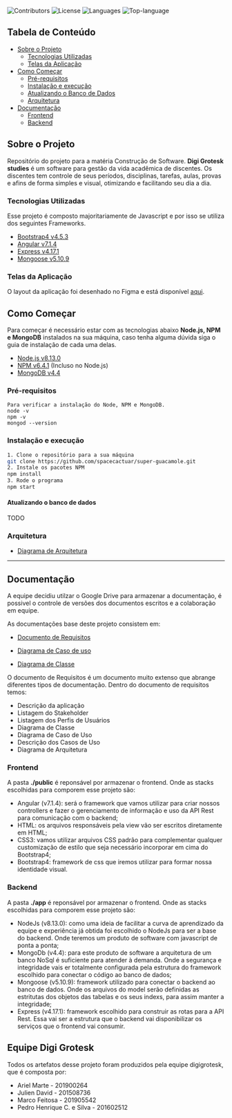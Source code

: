 <!--
*** Você olhou o README, parabéns
*** Nesse markdown vou referenciar os links para facilitar legilibilidade
-->

<!-- PROJECTS SHIELDS -->
![Contributors][contributors-badge]
![License][license]
![Languages][languages]
![Top-language][top-language]

<!-- Content Table-->
## Tabela de Conteúdo

- [Sobre o Projeto](#sobre-o-projeto)
  - [Tecnologias Utilizadas](#tecnologias-utilizadas)
  - [Telas da Aplicação](#telas-da-aplicação)
- [Como Começar](#como-começar)
  - [Pré-requisitos](#pré-requisitos)
  - [Instalação e execução](#instalação-e-execução)
  - [Atualizando o Banco de Dados](#atualizando-o-banco-de-dados)
  - [Arquitetura](#arquitetura)
- [Documentação](#documentação)
  - [Frontend](#frontend)
  - [Backend](#backend)

<!-- About the Project-->
## Sobre o Projeto

Repositório do projeto para a matéria Construção de Software.
**Digi Grotesk studies** é um software para gestão da vida acadêmica de discentes. Os discentes tem controle de seus períodos, disciplinas, tarefas, aulas, provas e afins de forma simples e visual, otimizando e facilitando seu dia a dia.

### Tecnologias Utilizadas

Esse projeto é composto majoritariamente de Javascript e por isso se utiliza dos seguintes Frameworks.

- [Bootstrap4 v4.5.3](https://getbootstrap.com/)
- [Angular v7.1.4](https://angular.io)
- [Express v4.17.1](https://expressjs.com)
- [Mongoose v5.10.9](https://mongoosejs.com/)

### Telas da Aplicação
O layout da aplicação foi desenhado no Figma e está disponível [aqui](https://www.figma.com/proto/9Lx0Og1sdE6bFXRwFtKl8y/Digi-Grotesk?node-id=15%3A31&viewport=424%2C-1019%2C0.5&scaling=min-zoom).

<!-- Getting Started -->
## Como Começar

Para começar é necessário estar com as tecnologias abaixo **Node.js, NPM e MongoDB** instalados na sua máquina, caso tenha alguma dúvida siga o guia de instalação de cada uma delas.

- [Node.js v8.13.0](https://nodejs.org/en/)
- [NPM v6.4.1](https://www.npmjs.com/) (Incluso no Node.js)
- [MongoDB v4.4](https://www.mongodb.com/)

### Pré-requisitos
```
Para verificar a instalação do Node, NPM e MongoDB.
node -v
npm -v
mongod --version
```

### Instalação e execução
```sh
1. Clone o repositório para a sua máquina
git clone https://github.com/spacecactuar/super-guacamole.git
2. Instale os pacotes NPM
npm install
3. Rode o programa
npm start
```

#### Atualizando o banco de dados
TODO

### Arquitetura
- [Diagrama de Arquitetura](https://drive.google.com/file/d/1D3ytcmxb1eZ3RUNFNHrX8GmTNPnHovXS/view?usp=sharing)

---

<!-- Documentation  -->

## Documentação

A equipe decidiu utilzar o Google Drive para armazenar a documentação, é possivel o controle de versões dos documentos escritos e a colaboração em equipe.

As documentações base deste projeto consistem em:

- [Documento de Requisitos](https://docs.google.com/document/d/1nW10u2yDiluhZo_GnVky8zfrkgEGlzbv9Vv8s9B-U1E/edit?usp=sharing)

- [Diagrama de Caso de uso](https://drive.google.com/file/d/1_J1_o2Cn_jvaA8xDJmoSDzqNWpNrp2QW/view?usp=sharing)

- [Diagrama de Classe](https://drive.google.com/file/d/14fJPVrA4tYfEQRtrdnIvbPrMt-U4ZL7U/view?usp=sharing)

O documento de Requisitos é um documento muito extenso que abrange diferentes tipos de documentação. Dentro do documento de requisitos temos:

- Descrição da aplicação
- Listagem do Stakeholder
- Listagem dos Perfis de Usuários
- Diagrama de Classe
- Diagrama de Caso de Uso
- Descrição dos Casos de Uso
- Diagrama de Arquitetura

### Frontend

A pasta **./public** é reponsável por armazenar o frontend. Onde as stacks escolhidas para comporem esse projeto são:

- Angular (v7.1.4): será o framework que vamos utilizar para criar nossos controllers e fazer o gerenciamento de informação e uso da API Rest para comunicação com o backend;
- HTML: os arquivos responsáveis pela view vão ser escritos diretamente em HTML;
- CSS3: vamos utilizar arquivos CSS padrão para complementar qualquer customização de estilo que seja necessário incorporar em cima do Bootstrap4;
- Bootstrap4: framework de css que iremos utilizar para formar nossa identidade visual.

### Backend

A pasta **./app** é reponsável por armazenar o frontend. Onde as stacks escolhidas para comporem esse projeto são:

- NodeJs (v8.13.0): como uma ideia de facilitar a curva de aprendizado da equipe e experiência já obtida foi escolhido o NodeJs para ser a base do backend. Onde teremos um produto de software com javascript de ponta a ponta;
- MongoDb (v4.4): para este produto de software a arquitetura de um banco NoSql é suficiente para atender à demanda. Onde a segurança e integridade vais er totalmente configurada pela estrutura do framework escolhido para conectar o código ao banco de dados;
- Mongoose (v5.10.9): framework utilizado para conectar o backend ao banco de dados. Onde os arquivos do model serão definidas as estritutas dos objetos das tabelas e os seus indexs, para assim manter a integridade;
- Express (v4.17.1): framework escolhido para construir as rotas para a API Rest. Essa vai ser a estrutura que o backend vai disponibilizar os serviços que o frontend vai consumir.

## Equipe Digi Grotesk
Todos os artefatos desse projeto foram produzidos pela equipe digigrotesk, que é composta por:

- Ariel Marte - 201900264
- Julien David - 201508736
- Marco Feitosa - 201905542
- Pedro Henrique C. e Silva - 201602512



<!-- LINKS DE MARKDOWN E IMAGENS -->
<!-- https://www.markdownguide.org/basic-syntax/#reference-style-links -->
[contributors-badge]: https://img.shields.io/github/contributors/spacecactuar/super-guacamole?style=flat-square
[license]: https://img.shields.io/github/license/spacecactuar/super-guacamole?style=flat-square
[languages]: https://img.shields.io/github/languages/count/spacecactuar/super-guacamole?style=flat-square
[top-language]: https://img.shields.io/github/languages/top/spacecactuar/super-guacamole?style=flat-square
